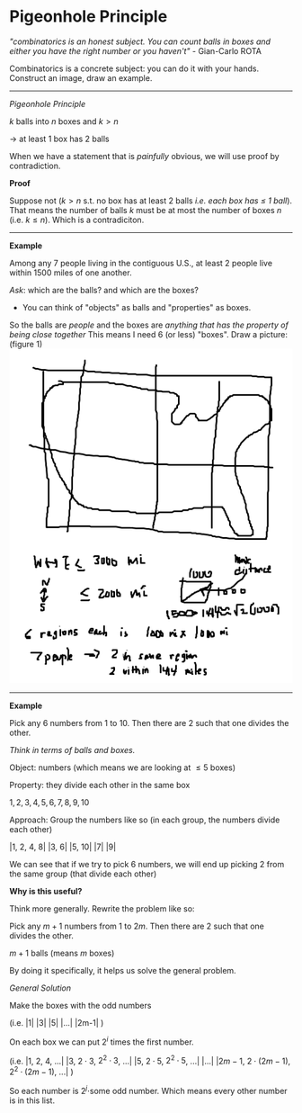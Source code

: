 # Pigeonhole Principle

_"combinatorics is an honest subject. You can count balls in boxes and either you have the right number or you haven't"_ - Gian-Carlo ROTA


Combinatorics is a concrete subject: you can do it with your hands. Construct an image, draw an example.

---

_Pigeonhole Principle_

$k$ balls into $n$ boxes
 and $k > n$

$\rightarrow$ at least 1 box has 2 balls


When we have a statement that is _painfully_ obvious, we will use proof by contradiction.


__Proof__

Suppose not ($k > n$ s.t. no box has at least 2 balls _i.e. each box has $\leq$ 1 ball_). That means the number of balls $k$ must be at most the number of boxes $n$ (i.e. $k \leq n$). Which is a contradiciton.

---

__Example__

Among any 7 people living in the contiguous U.S., at least 2 people live within 1500 miles of one another.

_Ask_: which are the balls? and which are the boxes? 

- You can think of "objects" as balls and "properties" as boxes.

So the balls are _people_ and the boxes are _anything that has the property of being close together_
This means I need 6 (or less) "boxes". Draw a picture: (figure 1)
![figure 1](pigeonholeex1.png)

---

__Example__

Pick any 6 numbers from 1 to 10. Then there are 2 such that one divides the other.

_Think in terms of balls and boxes._

Object: numbers (which means we are looking at $\leq 5$ boxes)

Property: they divide each other in the same box

$1, 2, 3, 4, 5, 6, 7, 8, 9, 10$

Approach:
Group the numbers like so (in each group, the numbers divide each other)

|1, 2, 4, 8|
|3, 6|
|5, 10|
|7|
|9|

We can see that if we try to pick 6 numbers, we will end up picking 2 from the same group (that divide each other)

__Why is this useful?__

Think more generally. Rewrite the problem like so:

Pick any $m+1$ numbers from 1 to $2m$. Then there are 2 such that one divides the other.

$m+1$ balls (means $m$ boxes)

By doing it specifically, it helps us solve the general problem.

_General Solution_

Make the boxes with the odd numbers

(i.e. 
|1|
|3|
|5|
|...|
|2m-1|
)

On each box we can put $2^i$ times the first number.

(i.e. 
|1, 2, 4, ...|
|3, $2 \cdot 3$, $2^2 \cdot 3$, ...|
|5, $2 \cdot 5$, $2^2 \cdot 5$, ...|
|...|
|$2m-1$, $2 \cdot (2m-1)$, $2^2 \cdot (2m-1)$, ...|
)

So each number is $2^j \cdot$some odd number. Which means every other number is in this list.